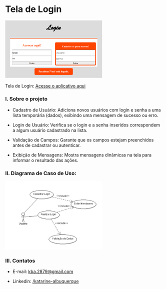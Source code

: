# Tela de Login

<img src="login.png" width="310"/><br/>

Tela de Login: [Acesse o aplicativo aqui](https://katarine-albuquerque.rf.gd/login/index.html)

### I. Sobre o projeto

- Cadastro de Usuário: Adiciona novos usuários com login e senha a uma lista temporária (dados), exibindo uma mensagem de sucesso ou erro.

- Login de Usuário: Verifica se o login e a senha inseridos correspondem a algum usuário cadastrado na lista.

- Validação de Campos: Garante que os campos estejam preenchidos antes de cadastrar ou autenticar.

- Exibição de Mensagens: Mostra mensagens dinâmicas na tela para informar o resultado das ações.

### II. Diagrama de Caso de Uso:

<img src="LoginDiagramaCasoDeUso.png" width="310"/>

### III. Contatos

* E-mail: [kba.2879@gmail.com](mailTo:kba.2879@gmail.com)

* Linkedin: [/katarine-albuquerque](https://www.linkedin.com/in/katarine-albuquerque/)

